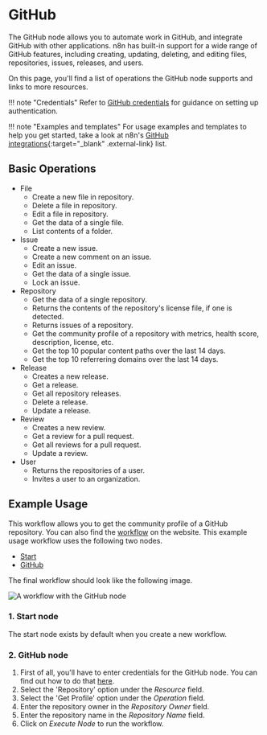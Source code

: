 # GitHub

The GitHub node allows you to automate work in GitHub, and integrate GitHub with other applications. n8n has built-in support for a wide range of GitHub features, including creating, updating, deleting, and editing files, repositories, issues, releases, and users. 

On this page, you'll find a list of operations the GitHub node supports and links to more resources.

!!! note "Credentials"
    Refer to [GitHub credentials](https://docs.n8n.io/integrations/builtin/credentials/github/) for guidance on setting up authentication. 

!!! note "Examples and templates"
    For usage examples and templates to help you get started, take a look at n8n's [GitHub integrations](https://n8n.io/integrations/github/){:target="_blank" .external-link} list.


## Basic Operations

* File
    * Create a new file in repository.
    * Delete a file in repository.
    * Edit a file in repository.
    * Get the data of a single file.
    * List contents of a folder.
* Issue
    * Create a new issue.
    * Create a new comment on an issue.
    * Edit an issue.
    * Get the data of a single issue.
    * Lock an issue.
* Repository
    * Get the data of a single repository.
    * Returns the contents of the repository's license file, if one is detected.
    * Returns issues of a repository.
    * Get the community profile of a repository with metrics, health score, description, license, etc.
    * Get the top 10 popular content paths over the last 14 days.
    * Get the top 10 referrering domains over the last 14 days.
* Release
    * Creates a new release.
    * Get a release.
    * Get all repository releases.
    * Delete a release.
    * Update a release.
* Review
    * Creates a new review.
    * Get a review for a pull request.
    * Get all reviews for a pull request.
    * Update a review.
* User
    * Returns the repositories of a user.
    * Invites a user to an organization.

## Example Usage

This workflow allows you to get the community profile of a GitHub repository. You can also find the [workflow](https://n8n.io/workflows/450) on the website. This example usage workflow uses the following two nodes.
- [Start](/integrations/builtin/core-nodes/n8n-nodes-base.start/)
- [GitHub]()

The final workflow should look like the following image.

![A workflow with the GitHub node](/_images/integrations/builtin/app-nodes/github/workflow.png)

### 1. Start node

The start node exists by default when you create a new workflow.

### 2. GitHub node

1. First of all, you'll have to enter credentials for the GitHub node. You can find out how to do that [here](/integrations/builtin/credentials/github/).
2. Select the 'Repository' option under the *Resource* field.
3. Select the 'Get Profile' option under the *Operation* field.
4. Enter the repository owner in the *Repository Owner* field.
5. Enter the repository name in the *Repository Name* field.
6. Click on *Execute Node* to run the workflow.




